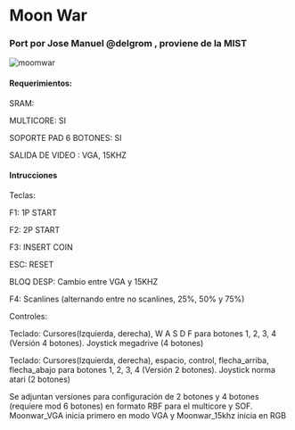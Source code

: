 # Moon War

### Port por Jose Manuel @delgrom , proviene de la MIST

![moomwar](https://user-images.githubusercontent.com/31018768/71640359-b14cdb80-2c88-11ea-8392-3729ae22ae56.jpg)


#### Requerimientos:

SRAM: 

MULTICORE: SI

SOPORTE PAD 6 BOTONES: SI

SALIDA DE VIDEO : VGA, 15KHZ

#### Intrucciones

Teclas:

F1: 1P START

F2: 2P START

F3: INSERT COIN

ESC: RESET

BLOQ DESP: Cambio entre VGA y 15KHZ

F4: Scanlines (alternando entre no scanlines, 25%, 50% y 75%)

Controles:

Teclado: Cursores(Izquierda, derecha), W A S D F para botones 1, 2, 3, 4 (Versión 4 botones). Joystick megadrive (4 botones)

Teclado: Cursores(Izquierda, derecha), espacio, control, flecha_arriba, flecha_abajo para botones 1, 2, 3, 4 (Versión 2 botones).
Joystick norma atari (2 botones)

Se adjuntan versiones para configuración de 2 botones y 4 botones (requiere mod 6 botones) en formato RBF para el multicore y SOF.
Moonwar_VGA inicia primero en modo VGA y Moonwar_15khz inicia en RGB
